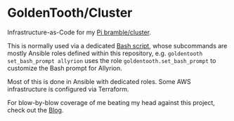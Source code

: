 # GoldenTooth/Cluster

Infrastructure-as-Code for my [Pi bramble/cluster](https://github.com/goldentooth/).

This is normally used via a dedicated [Bash script](https://github.com/goldentooth/bash), whose subcommands are mostly Ansible roles defined within this repository, e.g. `goldentooth set_bash_prompt allyrion` uses the role `goldentooth.set_bash_prompt` to customize the Bash prompt for Allyrion.

Most of this is done in Ansible with dedicated roles. Some AWS infrastructure is configured via Terraform.

For blow-by-blow coverage of me beating my head against this project, check out the [Blog](https://goldentooth.net/).
